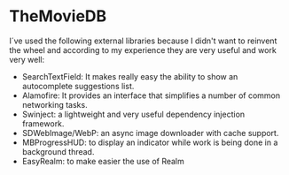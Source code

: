 # TheMovieDB

I´ve used the following external libraries because I didn't want to reinvent the wheel and according to my experience they are very useful and work very well:
- SearchTextField: It makes really easy the ability to show an autocomplete suggestions list. 
- Alamofire:  It provides an interface that simplifies a number of common networking tasks.
- Swinject: a lightweight and very useful dependency injection framework.
- SDWebImage/WebP: an async image downloader with cache support.
- MBProgressHUD: to display an indicator while work is being done in a background thread.
- EasyRealm: to make easier the use of Realm
